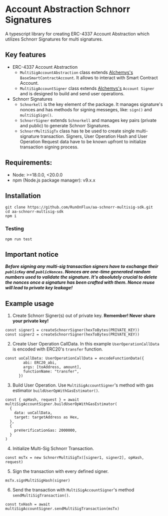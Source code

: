# Account Abstraction Schnorr Signatures
A typescript library for creating ERC-4337 Account Abstraction which utilizes Schnorr Signatures for multi signatures.


## Key features
* ERC-4337 Account Abstraction
  * `MultiSigAccountAbstraction` class extends [Alchemys's](https://github.com/alchemyplatform/aa-sdk/tree/main/packages/core) `BaseSmartContractAccount`. It allows to interact with Smart Contract Account.
  * `MultiSigAccountSigner` class extends [Alchemys's](https://github.com/alchemyplatform/aa-sdk/tree/main/packages/ethers) `Account Signer` and is designed to build and send user operations.
* Schnorr Signatures
  * `Schnorkell` is the key element of the package. It manages signature's nonces and has methods for signing messeges, like: `sign()` and `multiSigSign()`.
  * `SchnorrSigner` extends `Schnorkell` and manages key pairs (private and public) to generate Schnorr Signatures.
  * `SchnorrMultiSigTx` class has te be used to create single multi-signature transaction. Signers, User Operation Hash and User Operation Request data have to be known upfront to initialize transaction signing process.

## Requirements:

* Node: >=18.0.0, <20.0.0
* npm (Node.js package manager): v9.x.x

## Installation

```
git clone https://github.com/RunOnFlux/aa-schnorr-multisig-sdk.git
cd aa-schnorr-multisig-sdk
npm i
```

### Testing
```
npm run test
```

## Important notice

***Before signing any multi-sig transaction signers have to exchange their `publicKey` and `publicNonces`. Nonces are one-time generated random numbers used to validate the signature. It's absolutely crucial to delete the nonces once a signature has been crafted with them. Nonce reuse will lead to private key leakage!***

## Example usage
1. Create Schnorr Signer(s) out of private key. **Remember! Never share your private key!**
```
const signer1 = createSchnorrSigner(hexToBytes(PRIVATE_KEY))
const signer2 = createSchnorrSigner(hexToBytes(PRIVATE_KEY))
```

2. Create User Operation CallData. In this example `UserOperationCallData` is encoded with ERC20's `transfer` function.
```
const uoCallData: UserOperationCallData = encodeFunctionData({
        abi: ERC20_abi,
        args: [toAddress, amount],
        functionName: "transfer",
      })
```

3. Build User Operation. Use `MultiSigAccountSigner`'s method with gas estimator `buildUserOpWithGasEstimator()`.
```
const { opHash, request } = await multiSigAccountSigner.buildUserOpWithGasEstimator(
  {
    data: uoCallData,
    target: targetAddress as Hex,
  },
  {
    preVerificationGas: 2000000,
  }
)
```

4. Initialize Multi-Sig Schnorr Transaction.
```
const msTx = new SchnorrMultiSigTx([signer1, signer2], opHash, request)
```

5. Sign the transaction with every defined signer.
```
msTx.signMultiSigHash(signer)
```

6. Send the transaction with `MultiSigAccountSigner`'s method `sendMultiSigTransaction()`.
```
const txHash = await multiSigAccountSigner.sendMultiSigTransaction(msTx)
```
